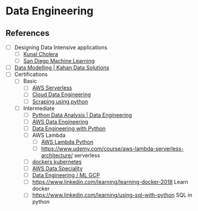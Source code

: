 # Data Engineering

## References

- [ ] Designing Data Intensive applications
	- [ ] [Kunal Cholera](https://www.youtube.com/playlist?list=PL4KdJM8LzAMecwInbBK5GJ3Anz-ts75RQ)
	- [ ]  [San Diego Machine Learning](https://www.youtube.com/playlist?list=PLmp4AHm0u1g0Adn8HwWIe-G_xTn_jqOvf)
- [ ] [Data Modelling | Kahan Data Solutions](https://www.youtube.com/playlist?list=PLy4OcwImJzBLWhUqduwLs30YHiDpX4Xp7)
- [ ] Certifications
	- [ ] Basic
		- [ ] [AWS Serverless](https://www.udemy.com/course/aws-serverless-a-complete-introduction)
		- [ ] [Cloud Data Engineering](https://www.coursera.org/learn/cloud-data-engineering-duke)
		- [ ] [Scraping using python](https://www.udemy.com/course/web-scraping-in-python-using-scrapy-and-splash)
	- [ ] Intermediate
		- [ ] [Python Data Analysis | Data Engineering](https://www.udemy.com/course/python-data-analysis-for-data-science-machine-learning)
		- [ ] [AWS Data Engineering](https://www.udemy.com/course/learn-aws-data-engineering)
		- [ ] [Data Engineering with Python](https://www.udemy.com/course/data-engineering-with-python)
		- [ ] AWS Lambda
			- [ ] [AWS Lambda Python](https://www.udemy.com/course/serverless-using-aws-lambda-for-python-developers)
			- [ ] https://www.udemy.com/course/aws-lambda-serverless-architecture/	serverless
		- [ ] [dockers kubernetes](https://www.udemy.com/course/docker-and-kubernetes-the-complete-guide/)
		- [ ] [AWS Data Speciality](https://www.udemy.com/course/aws-data-analytics/)
		- [ ] [Data Engineering / ML GCP](https://www.coursera.org/specializations/gcp-data-machine-learning)
		- [ ] https://www.linkedin.com/learning/learning-docker-2018	Learn docker
		- [ ] https://www.linkedin.com/learning/using-sql-with-python	SQL in python
